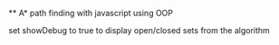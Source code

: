 ** A\* path finding with javascript using OOP

set showDebug to true to display open/closed sets from the algorithm
